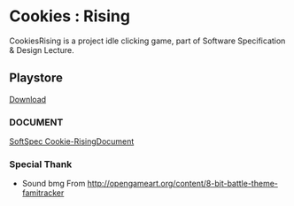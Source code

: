 # Cookies : Rising

CookiesRising is a project idle clicking game, part of Software Specification & Design Lecture.

## Playstore
[Download](https://play.google.com/store/apps/details?id=com.group12.cookiesrising&hl=en)

### DOCUMENT
[SoftSpec Cookie-RisingDocument](https://docs.google.com/document/d/1UuuDYbnV5EEO_RdqenKJ5xpumgcHFLC02cUKj6yiKhg/edit#)

### Special Thank
* Sound bmg From http://opengameart.org/content/8-bit-battle-theme-famitracker
